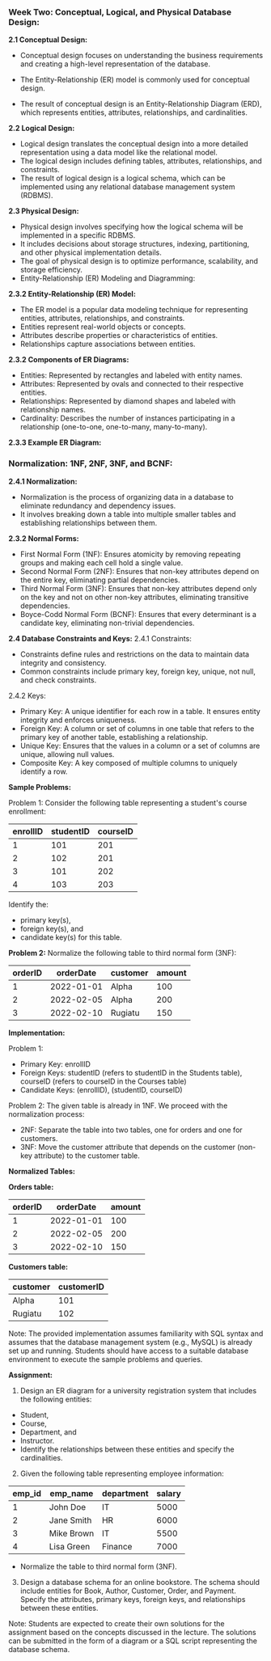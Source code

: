 

### Week Two: Conceptual, Logical, and Physical Database Design:

**2.1 Conceptual Design:**
* Conceptual design focuses on understanding the business requirements and creating a high-level representation of the database.

* The Entity-Relationship (ER) model is commonly used for conceptual design.
* The result of conceptual design is an Entity-Relationship Diagram (ERD), which represents entities, attributes, relationships, and cardinalities.

**2.2 Logical Design:**

* Logical design translates the conceptual design into a more detailed representation using a data model like the relational model.
* The logical design includes defining tables, attributes, relationships, and constraints.
* The result of logical design is a logical schema, which can be implemented using any relational database management system (RDBMS).

**2.3 Physical Design:**

* Physical design involves specifying how the logical schema will be implemented in a specific RDBMS.
* It includes decisions about storage structures, indexing, partitioning, and other physical implementation details.
* The goal of physical design is to optimize performance, scalability, and storage efficiency.
* Entity-Relationship (ER) Modeling and Diagramming:

**2.3.2 Entity-Relationship (ER) Model:**

* The ER model is a popular data modeling technique for representing entities, attributes, relationships, and constraints.
* Entities represent real-world objects or concepts.
* Attributes describe properties or characteristics of entities.
* Relationships capture associations between entities.


**2.3.2 Components of ER Diagrams:**

* Entities: Represented by rectangles and labeled with entity names.
* Attributes: Represented by ovals and connected to their respective entities.
* Relationships: Represented by diamond shapes and labeled with relationship names.
* Cardinality: Describes the number of instances participating in a relationship (one-to-one, one-to-many, many-to-many).

**2.3.3 Example ER Diagram:**



### Normalization: 1NF, 2NF, 3NF, and BCNF:
**2.4.1 Normalization:**
* Normalization is the process of organizing data in a database to eliminate redundancy and dependency issues.
* It involves breaking down a table into multiple smaller tables and establishing relationships between them.

**2.3.2 Normal Forms:**
* First Normal Form (1NF): Ensures atomicity by removing repeating groups and making each cell hold a single value.
* Second Normal Form (2NF): Ensures that non-key attributes depend on the entire key, eliminating partial dependencies.
* Third Normal Form (3NF): Ensures that non-key attributes depend only on the key and not on other non-key attributes, eliminating transitive dependencies.
* Boyce-Codd Normal Form (BCNF): Ensures that every determinant is a candidate key, eliminating non-trivial dependencies.



**2.4 Database Constraints and Keys:**
2.4.1 Constraints:

* Constraints define rules and restrictions on the data to maintain data integrity and consistency.
* Common constraints include primary key, foreign key, unique, not null, and check constraints.

2.4.2 Keys:

* Primary Key: A unique identifier for each row in a table. It ensures entity integrity and enforces uniqueness.
* Foreign Key: A column or set of columns in one table that refers to the primary key of another table, establishing a relationship.
* Unique Key: Ensures that the values in a column or a set of columns are unique, allowing null values.
* Composite Key: A key composed of multiple columns to uniquely identify a row.

**Sample Problems:**

Problem 1:
Consider the following table representing a student's course enrollment:



| enrollID | studentID   | courseID    |
-----------| ----------- | ----------- |
| 1        | 101         | 201         |
| 2        | 102         | 201         |
| 3        | 101         | 202         |
| 4        | 103         | 203         |

Identify the:
* primary key(s), 
* foreign key(s), and 
* candidate key(s) for this table.

**Problem 2:**
Normalize the following table to third normal form (3NF):


| orderID  | orderDate | customer    | amount |
|----------|-----------|-------------|--------|
|   1      | 2022-01-01|   Alpha     |  100   |
|   2      | 2022-02-05|   Alpha     |  200   |
|   3      | 2022-02-10|   Rugiatu   |  150   |



**Implementation:**

Problem 1:
* Primary Key: enrollID
* Foreign Keys: studentID (refers to studentID in the Students table), courseID (refers to courseID in the Courses table)
* Candidate Keys: (enrollID), (studentID, courseID)


Problem 2:
The given table is already in 1NF. We proceed with the normalization process:

* 2NF: Separate the table into two tables, one for orders and one for customers.
* 3NF: Move the customer attribute that depends on the customer (non-key attribute) to the customer table.

**Normalized Tables:**

**Orders table:**


| orderID  | orderDate | amount |
|----------|-----------|--------|
|   1      | 2022-01-01|  100   |
|   2      | 2022-02-05|  200   |
|   3      | 2022-02-10|  150   |


**Customers table:**

| customer    | customerID |
|-------------|-------------|
|   Alpha     |    101      |
|   Rugiatu   |    102      |



Note: The provided implementation assumes familiarity with SQL syntax and assumes that the database management system (e.g., MySQL) is already set up and running. Students should have access to a suitable database environment to execute the sample problems and queries.


**Assignment:**

1. Design an ER diagram for a university registration system that includes the following entities: 
* Student, 
* Course, 
* Department, and 
* Instructor. 
* Identify the relationships between these entities and specify the cardinalities.

2. Given the following table representing employee information:


| emp_id   | emp_name  | department  | salary    |
|----------|-----------|-------------|-----------|
|   1      | John Doe  |   IT        |  5000     |
|   2      | Jane Smith|   HR        |  6000     |
|   3      | Mike Brown|   IT        |  5500     |
|   4      | Lisa Green|   Finance   |  7000     |


* Normalize the table to third normal form (3NF).

3. Design a database schema for an online bookstore. The schema should include entities for Book, Author, Customer, Order, and Payment. Specify the attributes, primary keys, foreign keys, and relationships between these entities.


Note: Students are expected to create their own solutions for the assignment based on the concepts discussed in the lecture. The solutions can be submitted in the form of a diagram or a SQL script representing the database schema.


```python

```
